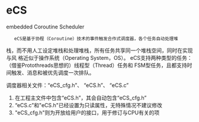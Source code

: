 # eCS
embedded Coroutine Scheduler

       eCS是基于协程（Coroutine）技术的事件触发合作式调度器，各个任务自动处理堆
   栈，而不用人工设定堆栈和处理堆栈，所有任务共享同一个堆栈空间，同时在实现与风
   格近似于操作系统（Operating System，OS）。
       eCS支持两种类型的任务：（借鉴Protothreads思想的）线程型（Thread）任务和
	FSM型任务，且都支持时间触发、消息和被优先调度一次排队。
 
   调度器相关文件：“eCS_cfg.h”、 “eCS.h”、 “eCS.c”
   1. 在工程主文件中包含“eCS.h”，其会自动包含“eCS_cfg.h”
   2. “eCS.c”和"eCS.h"已经设置为只读属性，无特殊情况不建议修改
   3. "eCS_cfg.h"则为开放给用户的接口，用于修订与CPU有关的项	
